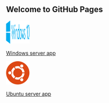 ## Welcome to GitHub Pages

<img src="https://github.com/FriendlyTroll/dalYinski/blob/29c5e816e837f9ef6ad699428e8ec1e12bfef707/windows-10.svg" width="64" height="64">

[Windows server app](https://github.com/FriendlyTroll/dalYinski/releases/download/v.0.12-beta1/dalyinski-server-0.12.exe)

<img src="https://github.com/FriendlyTroll/dalYinski/blob/29c5e816e837f9ef6ad699428e8ec1e12bfef707/ubuntu-4.svg" width="64" height="64">

[Ubuntu server app](https://github.com/FriendlyTroll/dalYinski/releases/download/v.0.12-beta1/dalyinski-0.12.deb)
